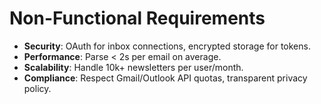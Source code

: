 # Non-Functional Requirements
- **Security**: OAuth for inbox connections, encrypted storage for tokens.
- **Performance**: Parse < 2s per email on average.
- **Scalability**: Handle 10k+ newsletters per user/month.
- **Compliance**: Respect Gmail/Outlook API quotas, transparent privacy policy.